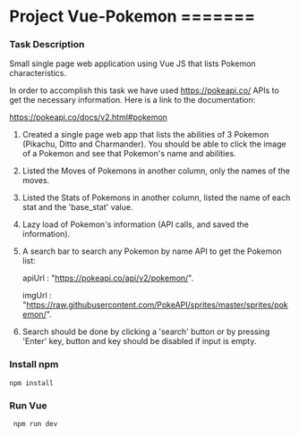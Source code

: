
# Project Vue-Pokemon =======


 ### Task Description

Small single page web application using Vue JS that lists Pokemon characteristics.

In order to accomplish this task we have used https://pokeapi.co/ APIs to get the necessary
information. Here is a link to the documentation:

https://pokeapi.co/docs/v2.html#pokemon

  1. Created a single page web app that lists the abilities of 3 Pokemon (Pikachu, Ditto and
     Charmander). You should be able to click the image of a Pokemon and see that Pokemon's
     name and abilities.

  2. Listed the Moves of Pokemons in another column, only the names of the moves.

  3. Listed the Stats of Pokemons in another column, listed the name of each stat and the
     'base_stat' value.

  4. Lazy load of Pokemon's information (API calls, and saved the information).

  5. A search bar to search any Pokemon by name
     API to get the Pokemon list:

     apiUrl : "https://pokeapi.co/api/v2/pokemon/".

     imgUrl : "https://raw.githubusercontent.com/PokeAPI/sprites/master/sprites/pokemon/".

   6. Search should be done by clicking a 'search' button or by pressing 'Enter' key, button and key
     should be disabled if input is empty.


### Install npm
```
npm install
```

### Run Vue

```
 npm run dev
```

